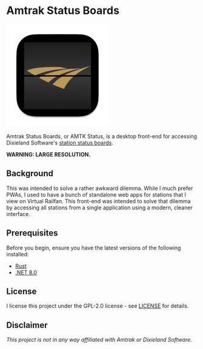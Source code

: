 # Amtrak Status Boards

<img title="" src="./assets/icon.png" alt="" data-align="center" width="270">

Amtrak Status Boards, or AMTK Status, is a desktop front-end for accessing Dixieland Software's [station status boards](https://dixielandsoftware.net/Amtrak/solari/). 

**WARNING: LARGE RESOLUTION.**

## Background

This was intended to solve a rather awkward dilemma. While I much prefer PWAs, I used to have a bunch of standalone web apps for stations that I view on Virtual Railfan. This front-end was intended to solve that dilemma by accessing all stations from a single application using a modern, cleaner interface.

## Prerequisites

Before you begin, ensure you have the latest versions of the following installed:

- [Rust](https://www.rust-lang.org/tools/install)
- [.NET 8.0](https://dotnet.microsoft.com/en-us/)

## License

I license this project under the GPL-2.0 license - see [LICENSE](LICENSE) for details.

## Disclaimer

*This project is not in any way affiliated with Amtrak or Dixieland Software.*